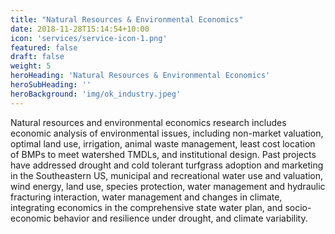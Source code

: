 ```yaml
---
title: "Natural Resources & Environmental Economics"
date: 2018-11-28T15:14:54+10:00
icon: 'services/service-icon-1.png'
featured: false
draft: false
weight: 5
heroHeading: 'Natural Resources & Environmental Economics'
heroSubHeading: ''
heroBackground: 'img/ok_industry.jpeg'
---
```


Natural resources and environmental economics research includes economic analysis of environmental issues, including non-market valuation, optimal land use, irrigation, animal waste management, least cost location of BMPs to meet watershed TMDLs, and institutional design. Past projects have addressed drought and cold tolerant turfgrass adoption and marketing in the Southeastern US, municipal and recreational water use and valuation, wind energy, land use, species protection, water management and hydraulic fracturing interaction, water management and changes in climate, integrating economics in the comprehensive state water plan, and socio-economic behavior and resilience under drought, and climate variability.
